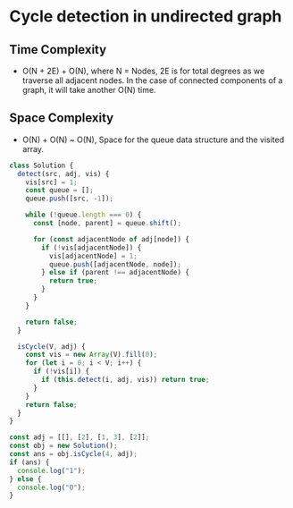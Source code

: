 # Cycle detection in undirected graph

## Time Complexity
- O(N + 2E) + O(N), where N = Nodes, 2E is for total degrees as we traverse all adjacent nodes. In the case of connected components of a graph, it will take another O(N) time.

## Space Complexity
- O(N) + O(N) ~ O(N), Space for the queue data structure and the visited array.

```javascript
class Solution {
  detect(src, adj, vis) {
    vis[src] = 1;
    const queue = [];
    queue.push([src, -1]);

    while (!queue.length === 0) {
      const [node, parent] = queue.shift();

      for (const adjacentNode of adj[node]) {
        if (!vis[adjacentNode]) {
          vis[adjacentNode] = 1;
          queue.push([adjacentNode, node]);
        } else if (parent !== adjacentNode) {
          return true;
        }
      }
    }

    return false;
  }

  isCycle(V, adj) {
    const vis = new Array(V).fill(0);
    for (let i = 0; i < V; i++) {
      if (!vis[i]) {
        if (this.detect(i, adj, vis)) return true;
      }
    }
    return false;
  }
}

const adj = [[], [2], [1, 3], [2]];
const obj = new Solution();
const ans = obj.isCycle(4, adj);
if (ans) {
  console.log("1");
} else {
  console.log("0");
}
